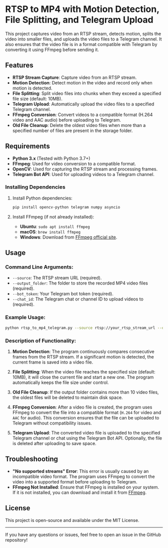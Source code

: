 # RTSP to MP4 with Motion Detection, File Splitting, and Telegram Upload

This project captures video from an RTSP stream, detects motion, splits the video into smaller files, and uploads the video files to a Telegram channel. It also ensures that the video file is in a format compatible with Telegram by converting it using FFmpeg before sending it.

## Features
- **RTSP Stream Capture**: Capture video from an RTSP stream.
- **Motion Detection**: Detect motion in the video and record only when motion is detected.
- **File Splitting**: Split video files into chunks when they exceed a specified file size (default: 10MB).
- **Telegram Upload**: Automatically upload the video files to a specified Telegram channel.
- **FFmpeg Conversion**: Convert videos to a compatible format (H.264 video and AAC audio) before uploading to Telegram.
- **Old File Cleanup**: Delete the oldest video files when more than a specified number of files are present in the storage folder.

## Requirements
- **Python 3.x** (Tested with Python 3.7+)
- **FFmpeg**: Used for video conversion to a compatible format.
- **OpenCV**: Used for capturing the RTSP stream and processing frames.
- **Telegram Bot API**: Used for uploading videos to a Telegram channel.

### Installing Dependencies
1. Install Python dependencies:
   ```bash
   pip install opencv-python telegram numpy asyncio
   ```

2. Install FFmpeg (if not already installed):
   - **Ubuntu**: `sudo apt install ffmpeg`
   - **macOS**: `brew install ffmpeg`
   - **Windows**: Download from [FFmpeg official site](https://ffmpeg.org/download.html).

## Usage

### Command Line Arguments:
- `--source`: The RTSP stream URL (required).
- `--output_folder`: The folder to store the recorded MP4 video files (required).
- `--bot_token`: Your Telegram bot token (required).
- `--chat_id`: The Telegram chat or channel ID to upload videos to (required).

### Example Usage:
```bash
python rtsp_to_mp4_telegram.py --source rtsp://your_rtsp_stream_url --output_folder /path/to/output_folder --bot_token YOUR_BOT_TOKEN --chat_id YOUR_CHAT_ID
```

### Description of Functionality:
1. **Motion Detection**: The program continuously compares consecutive frames from the RTSP stream. If a significant motion is detected, the current frame is saved into a video file.
   
2. **File Splitting**: When the video file reaches the specified size (default: 10MB), it will close the current file and start a new one. The program automatically keeps the file size under control.

3. **Old File Cleanup**: If the output folder contains more than 10 video files, the oldest files will be deleted to maintain disk space.

4. **FFmpeg Conversion**: After a video file is created, the program uses FFmpeg to convert the file into a compatible format (`H.264` for video and `AAC` for audio). This conversion ensures that the file can be uploaded to Telegram without compatibility issues.

5. **Telegram Upload**: The converted video file is uploaded to the specified Telegram channel or chat using the Telegram Bot API. Optionally, the file is deleted after uploading to save space.

## Troubleshooting
- **"No supported streams" Error**: This error is usually caused by an incompatible video format. The program uses FFmpeg to convert the video into a supported format before uploading to Telegram.
- **FFmpeg Not Installed**: Ensure that FFmpeg is installed on your system. If it is not installed, you can download and install it from [FFmpeg](https://ffmpeg.org/download.html).

## License
This project is open-source and available under the MIT License.

---

If you have any questions or issues, feel free to open an issue in the GitHub repository!
